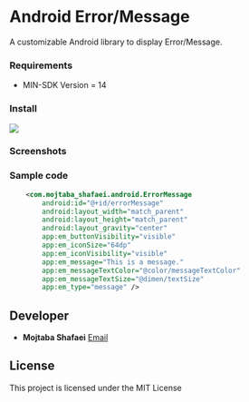 # **Android Error/Message**

A customizable Android library to display Error/Message.

### **Requirements**

- MIN-SDK Version = 14

### **Install**
[![](https://jitpack.io/v/Mojtaba-Shafaei/AndroidErrorMessage.svg)](https://jitpack.io/#Mojtaba-Shafaei/AndroidToggleButton)

### **Screenshots**

### **Sample code**

```xml
    <com.mojtaba_shafaei.android.ErrorMessage
        android:id="@+id/errorMessage"
        android:layout_width="match_parent"
        android:layout_height="match_parent"
        android:layout_gravity="center"
        app:em_buttonVisibility="visible"
        app:em_iconSize="64dp"
        app:em_iconVisibility="visible"
        app:em_message="This is a message."
        app:em_messageTextColor="@color/messageTextColor"
        app:em_messageTextSize="@dimen/textSize"
        app:em_type="message" />

```
## **Developer**

* **Mojtaba Shafaei** [Email](mjtb.shafaei@gmail.com)

## **License**
This project is licensed under the MIT License
